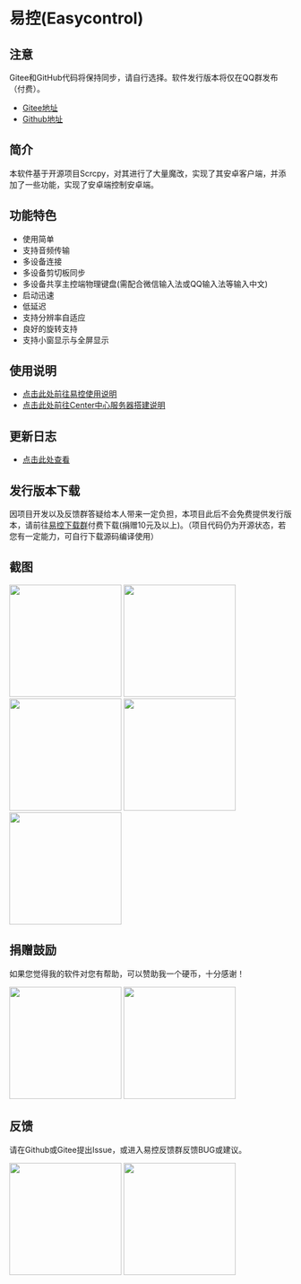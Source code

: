 # 易控(Easycontrol)

## 注意
Gitee和GitHub代码将保持同步，请自行选择。软件发行版本将仅在QQ群发布（付费）。
- [Gitee地址](https://gitee.com/mingzhixianweb/easycontrol)
- [Github地址](https://github.com/mingzhixian/Easycontrol)

## 简介
本软件基于开源项目Scrcpy，对其进行了大量魔改，实现了其安卓客户端，并添加了一些功能，实现了安卓端控制安卓端。

## 功能特色
- 使用简单
- 支持音频传输
- 多设备连接
- 多设备剪切板同步
- 多设备共享主控端物理键盘(需配合微信输入法或QQ输入法等输入中文)
- 启动迅速
- 低延迟
- 支持分辨率自适应
- 良好的旋转支持
- 支持小窗显示与全屏显示

## 使用说明
- [点击此处前往易控使用说明](https://gitee.com/mingzhixianweb/easycontrol/blob/master/HOW_TO_USE.md)
- [点击此处前往Center中心服务器搭建说明](https://gitee.com/mingzhixianweb/easycontrol/blob/master/HOW_TO_USE_CENTER.md)

## 更新日志
- [点击此处查看](https://gitee.com/mingzhixianweb/easycontrol/releases)

## 发行版本下载
因项目开发以及反馈群答疑给本人带来一定负担，本项目此后不会免费提供发行版本，请前往[易控下载群](https://gitee.com/mingzhixianweb/easycontrol/raw/master/pic/other/qq_download.webp)付费下载(捐赠10元及以上)。（项目代码仍为开源状态，若您有一定能力，可自行下载源码编译使用）

## 截图
<img src="https://gitee.com/mingzhixianweb/easycontrol/raw/master/pic/screenshot/main.webp" width="200px">
<img src="https://gitee.com/mingzhixianweb/easycontrol/raw/master/pic/screenshot/set.webp" width="200px">
<img src="https://gitee.com/mingzhixianweb/easycontrol/raw/master/pic/screenshot/small.webp" width="200px">
<img src="https://gitee.com/mingzhixianweb/easycontrol/raw/master/pic/screenshot/mini.webp" width="200px">
<img src="https://gitee.com/mingzhixianweb/easycontrol/raw/master/pic/screenshot/full.webp" width="200px">

## 捐赠鼓励

如果您觉得我的软件对您有帮助，可以赞助我一个硬币，十分感谢！

<img src="https://gitee.com/mingzhixianweb/easycontrol/raw/master/pic/other/wechat.webp" width="200px">
<img src="https://gitee.com/mingzhixianweb/easycontrol/raw/master/pic/other/alipay.webp" width="200px">

## 反馈

请在Github或Gitee提出Issue，或进入易控反馈群反馈BUG或建议。

<img src="https://gitee.com/mingzhixianweb/easycontrol/raw/master/pic/other/qq_download.webp" width="200px">
<img src="https://gitee.com/mingzhixianweb/easycontrol/raw/master/pic/other/qq_issue.webp" width="200px">